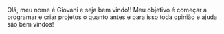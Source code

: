 Olá, meu nome é Giovani e seja bem vindo!!
Meu objetivo é começar a programar e criar projetos o quanto antes e para isso toda opinião e ajuda são bem vindos!
